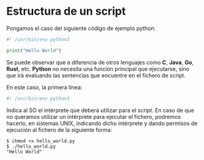 # Estructura de un script

Pongamos el caso del siguiente código de ejemplo python:

```python
#! /usr/bin/env python3

print("Hello World")
```

Se puede observar que a diferencia de otros lenguajes como **C**, **Java**, **Go**, **Rust**, etc. **Python** no necesita una función principal que ejecutarse, sino que irá evaluando las sentencias que encuentre en el fichero de script.

En este caso, la primera línea:
```python
#! /usr/bin/env python3
```

Indica al SO el intérprete que deberá utilizar para el _script_. En caso de que no queramos utilizar un intérprete para ejecutar el fichero, podremos hacerlo, en sistemas UNIX, indicando dicho intérprete y dando permisos de ejecución al fichero de la siguiente forma:
```
$ chmod +x hello_world.py
$ ./hello_world.py
"Hello World"
```
